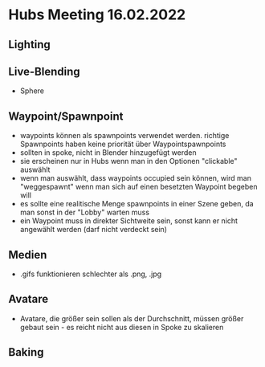 # Hubs Meeting 16.02.2022

## Lighting

## Live-Blending

- Sphere

## Waypoint/Spawnpoint
- waypoints können als spawnpoints verwendet werden. richtige Spawnpoints haben keine priorität über Waypointspawnpoints
- sollten in spoke, nicht in Blender hinzugefügt werden
- sie erscheinen nur in Hubs wenn man in den Optionen "clickable" auswählt
- wenn man auswählt, dass waypoints occupied sein können, wird man "weggespawnt" wenn man sich auf einen besetzten Waypoint begeben will
- es sollte eine realitische Menge spawnpoints in einer Szene geben, da man sonst in der "Lobby" warten muss
- ein Waypoint muss in direkter Sichtweite sein, sonst kann er nicht angewählt werden (darf nicht verdeckt sein)
 
## Medien
- .gifs funktionieren schlechter als .png, .jpg

## Avatare
- Avatare, die größer sein sollen als der Durchschnitt, müssen größer gebaut sein - es reicht nicht aus diesen in Spoke zu skalieren


## Baking 
